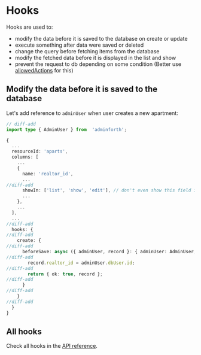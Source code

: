 





# Hooks

Hooks are used to:

- modify the data before it is saved to the database on create or update
- execute something after data were saved or deleted
- change the query before fetching items from the database
- modify the fetched data before it is displayed in the list and show
- prevent the request to db depending on some condition (Better use [allowedActions](./05-limitingAccess.md) for this)


## Modify the data before it is saved to the database

Let's add reference to `adminUser` when user creates a new apartment:

```ts title='./resources/apartments.ts'
// diff-add
import type { AdminUser } from  'adminforth';

{
  ...
  resourceId: 'aparts',
  columns: [
    ...
    {
      name: 'realtor_id',
      ...
//diff-add
      showIn: ['list', 'show', 'edit'], // don't even show this field in create
      ...
    },
    ...
  ],
  ...
//diff-add
  hooks: {
//diff-add
    create: {
//diff-add
      beforeSave: async ({ adminUser, record }: { adminUser: AdminUser, record: any }) => {
//diff-add
        record.realtor_id = adminUser.dbUser.id;
//diff-add
        return { ok: true, record };
//diff-add
      }
//diff-add
    }
//diff-add
  }
}
```


## All hooks

Check all hooks in the [API reference](/docs/api/types/Back/interfaces/AdminForthResource).
